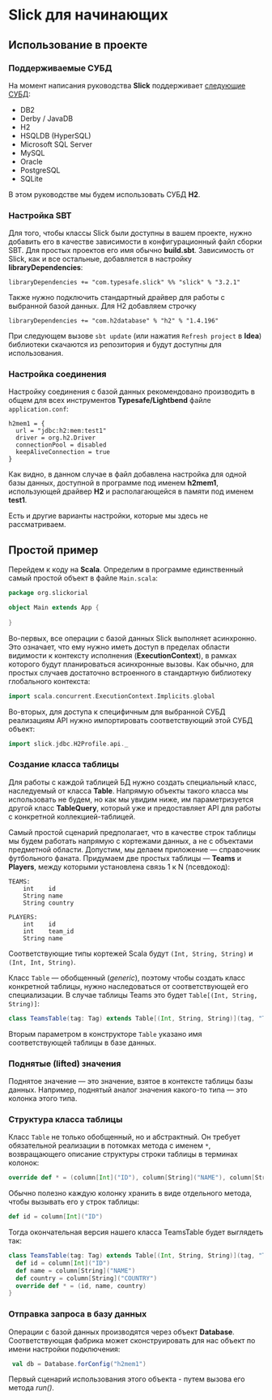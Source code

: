 
# Slick для начинающих

## Использование в проекте

### Поддерживаемые СУБД

На момент написания руководства __Slick__ поддерживает [следующие СУБД](http://slick.lightbend.com/doc/3.2.1/supported-databases.html):

* DB2
* Derby / JavaDB
* H2
* HSQLDB (HyperSQL)
* Microsoft SQL Server
* MySQL
* Oracle
* PostgreSQL
* SQLite

В этом руководстве мы будем использовать СУБД __H2__.

### Настройка SBT

Для того, чтобы классы Slick были доступны в вашем проекте, нужно добавить его в качестве зависимости в
конфигурационный файл сборки SBT. Для простых проектов его имя обычно __build.sbt__. Зависимость от Slick,
как и все остальные, добавляется в настройку __libraryDependencies__:

```sbtshell
libraryDependencies += "com.typesafe.slick" %% "slick" % "3.2.1"
```

Также нужно подключить стандартный драйвер для работы с выбранной базой данных.
Для H2 добавляем строчку

```sbtshell
libraryDependencies += "com.h2database" % "h2" % "1.4.196"
```

При следующем вызове `sbt update` (или нажатия `Refresh project` в __Idea__) библиотеки скачаются из репозитория и будут доступны для использования.

### Настройка соединения 

Настройку соединения с базой данных рекомендовано производить в общем для всех инструментов __Typesafe/Lightbend__ файле `application.conf`:

```
h2mem1 = {
  url = "jdbc:h2:mem:test1"
  driver = org.h2.Driver
  connectionPool = disabled
  keepAliveConnection = true
}
```

Как видно, в данном случае в файл добавлена настройка для одной базы данных, доступной в программе под именем __h2mem1__,
использующей драйвер __H2__ и располагающейся в памяти под именем __test1__.

Есть и другие варианты настройки, которые мы здесь не рассматриваем.

## Простой пример

Перейдем к коду на __Scala__. Определим в программе единственный самый простой объект в файле `Main.scala`:

```scala
package org.slickorial

object Main extends App {
  
}
```

Во-первых, все операции с базой данных Slick выполняет асинхронно.
Это означает, что ему нужно иметь доступ в пределах области видимости к контексту исполнения (__ExecutionContext__),
в рамках которого будут планироваться асинхронные вызовы.
Как обычно, для простых случаев достаточно встроенного в стандартную библиотеку глобального контекста:

```scala
import scala.concurrent.ExecutionContext.Implicits.global
```

Во-вторых, для доступа к специфичным для выбранной СУБД реализациям API нужно импортировать соответствующий этой СУБД объект:

```scala
import slick.jdbc.H2Profile.api._
```

### Создание класса таблицы

Для работы с каждой таблицей БД нужно создать специальный класс, наследуемый от класса __Table__.
Напрямую объекты такого класса мы использовать не будем, но как мы увидим ниже, им параметризуется другой класс __TableQuery__,
который уже и предоставляет API для работы с конкретной коллекцией-таблицей.

Самый простой сценарий предполагает, что в качестве строк таблицы мы будем работать напрямую с кортежами данных, а не с объектами
предметной области. Допустим, мы делаем приложение &mdash; справочник футбольного фаната.
Придумаем две простых таблицы &mdash; __Teams__ и __Players__, между которыми установлена связь 1 к N (псевдокод):

```
TEAMS:
    int    id
    String name
    String country
    
PLAYERS:
    int    id
    int    team_id
    String name
``` 

Соответствующие типы кортежей Scala будут `(Int, String, String)` и `(Int, Int, String)`.

Класс `Table` &mdash; обобщенный (_generic_), поэтому чтобы создать класс конкретной таблицы, нужно наследоваться
от соответствующей его специализации. В случае таблицы Teams это будет `Table[(Int, String, String)]`:

```scala
class TeamsTable(tag: Tag) extends Table[(Int, String, String)](tag, "TEAMS")
```

Вторым параметром в конструкторе `Table` указано имя соответствующей таблицы в базе данных.

### Поднятые (lifted) значения

Поднятое значение &mdash; это значение, взятое в контексте таблицы базы данных. Например, поднятый аналог
значения какого-то типа &mdash; это колонка этого типа. 

### Структура класса таблицы

Класс `Table` не только обобщенный, но и абстрактный. Он требует обязательной реализации в потомках метода
с именем `*`, возвращающего описание структуры строки таблицы в терминах колонок:

```scala
override def * = (column[Int]("ID"), column[String]("NAME"), column[String]("COUNTRY"))
```

Обычно полезно каждую колонку хранить в виде отдельного метода, чтобы вызывать его у строк таблицы:

```scala
def id = column[Int]("ID")
```

Тогда окончательная версия нашего класса TeamsTable будет выглядеть так:

```scala
class TeamsTable(tag: Tag) extends Table[(Int, String, String)](tag, "TEAMS") {
  def id = column[Int]("ID")
  def name = column[String]("NAME")
  def country = column[String]("COUNTRY")
  override def * = (id, name, country)
}
```

### Отправка запроса в базу данных

Операции с базой данных производятся через объект __Database__.
Соответствующая фабрика может сконструировать для нас объект по имени настройки подключения: 

```scala
 val db = Database.forConfig("h2mem1")
```

Первый сценарий использования этого объекта - путем вызова его метода _run()_.